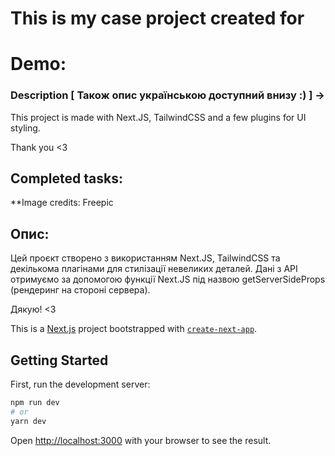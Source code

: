 
# This is my case project created for 

# Demo:


### Description [ Також опис українською доступний внизу :)  ] ->

This project is made with Next.JS, TailwindCSS and a few plugins for UI styling. 

Thank you <3

## Completed tasks:

**Image credits: Freepic

## Опис:
Цей проєкт створено з використанням Next.JS, TailwindCSS та декількома плагінами для стилізації невеликих деталей. Дані з API отримуємо за допомогою функції Next.JS під назвою getServerSideProps (рендеринг на стороні сервера).

Дякую! <3

This is a [Next.js](https://nextjs.org/) project bootstrapped with [`create-next-app`](https://github.com/vercel/next.js/tree/canary/packages/create-next-app).


## Getting Started

First, run the development server:

```bash
npm run dev
# or
yarn dev
```

Open [http://localhost:3000](http://localhost:3000) with your browser to see the result.

